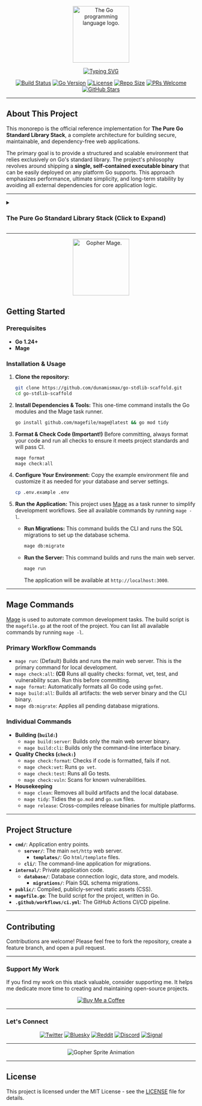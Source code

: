 <p align="center">
  <img src="https://upload.wikimedia.org/wikipedia/commons/thumb/0/05/Go_Logo_Blue.svg/1920px-Go_Logo_Blue.svg.png" alt="The Go programming language logo." width="150"/>
</p>

<p align="center">
  <a href="https://github.com/dunamismax/go-stdlib-scaffold">
    <img src="https://readme-typing-svg.demolab.com/?font=Fira+Code&size=24&pause=1000&color=00ADD8&center=true&vCenter=true&width=800&lines=The+Pure+Go+Standard+Library+Stack;Official+Reference+Implementation;Go+%2B+net/http+%2B+database/sql;Mage+and+SQLite;Simple%2C+Performant%2C+and+Maintainable." alt="Typing SVG" />
  </a>
</p>

<p align="center">
  <a href="https://github.com/dunamismax/go-stdlib-scaffold/actions/workflows/ci.yml"><img src="https://github.com/dunamismax/go-stdlib-scaffold/actions/workflows/ci.yml/badge.svg" alt="Build Status"></a>
  <a href="https://go.dev/"><img src="https://img.shields.io/badge/Go-1.24+-00ADD8.svg" alt="Go Version"></a>
  <a href="https://img.shields.io/github/license/dunamismax/go-stdlib-scaffold"><img src="https://img.shields.io/github/license/dunamismax/go-stdlib-scaffold" alt="License"></a>
  <a href="https://img.shields.io/github/repo-size/dunamismax/go-stdlib-scaffold"><img src="https://img.shields.io/github/repo-size/dunamismax/go-stdlib-scaffold" alt="Repo Size"></a>
  <a href="https://github.com/dunamismax/go-stdlib-scaffold/pulls"><img src="https://img.shields.io/badge/PRs-welcome-brightgreen.svg" alt="PRs Welcome"></a>
  <a href="https://github.com/dunamismax/go-stdlib-scaffold/stargazers"><img src="https://img.shields.io/github/stars/dunamismax/go-stdlib-scaffold" alt="GitHub Stars"></a>
</p>

---

## About This Project

This monorepo is the official reference implementation for **The Pure Go Standard Library Stack**, a complete architecture for building secure, maintainable, and dependency-free web applications.

The primary goal is to provide a structured and scalable environment that relies exclusively on Go's standard library. The project's philosophy revolves around shipping a **single, self-contained executable binary** that can be easily deployed on any platform Go supports. This approach emphasizes performance, ultimate simplicity, and long-term stability by avoiding all external dependencies for core application logic.

---

<details>
<summary><h3>The Pure Go Standard Library Stack (Click to Expand)</h3></summary>

This stack represents a minimalist, robust architecture for building secure and maintainable web applications. It is composed entirely of a Go backend that leverages the standard library, removing all external dependencies for routing, validation, and data access. The stack prioritizes ultimate simplicity, zero-dependency deployment, and long-term stability by relying exclusively on Go's native capabilities. The frontend is reduced to plain HTML and CSS, with no JavaScript.

---

### **Frontend**

The frontend architecture is intentionally simplified to its core components, delivering a fast, accessible, and extremely maintainable user experience by avoiding all client-side scripting and build tools.

- [**Go `html/template`**](https://pkg.go.dev/html/template)
    - **Role:** Secure HTML Templating.
    - **Description:** Go's standard library for server-side HTML rendering. It provides automatic, context-aware escaping to prevent Cross-Site Scripting (XSS), making it a secure foundation for web interfaces.
- **Plain CSS**
    - **Role:** Styling.
    - **Description:** A standard, handwritten CSS file served as a static asset. This approach removes the need for pre-processors or build steps, maximizing simplicity and performance.

---

### **Backend**

A lean, performant, and maintainable backend service architected using only the Go standard library for maximum stability and minimal external dependencies.

- [**Go**](https://go.dev/doc/)
    - **Role:** Backend Language.
    - **Description:** A statically typed, compiled language known for performance, concurrency, and simplicity. It compiles to a single, dependency-free binary, streamlining deployment.
- [**`net/http`**](https://pkg.go.dev/net/http)
    - **Role:** Web Server & Routing.
    - **Description:** The standard library's package for all HTTP-related tasks. As of Go 1.22, it includes an enhanced request router that supports method-based routing and wildcards, removing the need for third-party frameworks.
- **Custom Validation Functions**
    - **Role:** Data Validation.
    - **Description:** Data validation is handled by simple, explicit Go functions. This approach keeps validation logic clear, type-safe, and tightly integrated with the application's domain.
- [**`os`**](https://pkg.go.dev/os)
    - **Role:** Environment Variable Loading.
    - **Description:** Configuration is loaded from environment variables using the standard `os.Getenv` function, adhering to twelve-factor app principles without external libraries.

---

### **Database & Caching**

A zero-dependency, in-process data layer that maximizes simplicity and speed by using Go's native database interface and basic concurrency primitives.

- [**SQLite**](https://www.sqlite.org/docs.html)
    - **Role:** Embedded Relational Database.
    - **Description:** A self-contained, serverless SQL database engine that runs in-process, eliminating operational overhead and making it ideal for a wide range of production workloads.
- [**`database/sql`**](https://pkg.go.dev/database/sql)
    - **Role:** SQL Database Interface.
    - **Description:** The standard library’s lean interface for SQL databases. It provides direct control over database operations via raw SQL queries, avoiding the overhead of an ORM.
- **SQL/Go Migration Scripts**
    - **Role:** Database Schema Migrations.
    - **Description:** Migrations are managed with numbered SQL files or simple Go programs using `database/sql`. This method avoids external tooling and keeps schema management transparent.
- [**`sync`**](https://pkg.go.dev/sync)
    - **Role:** In-Process Caching.
    - **Description:** High-performance, in-process caching is achieved with a standard Go map and a `sync.RWMutex`, providing a fast, concurrent-safe solution without external dependencies.

---

### **Testing**

A robust testing suite that relies exclusively on Go's powerful, built-in testing framework to ensure code quality and correctness.

- [**`testing`**](https://pkg.go.dev/testing)
    - **Role:** Core Testing Framework.
    - **Description:** The built-in package for unit, integration, and benchmark tests. Assertions use simple `if` statements with `t.Errorf`, keeping tests clear and dependency-free.

---

### **CLI, Development & Deployment**

A minimalist toolchain using built-in Go commands and standard, universally available tools for a smooth developer workflow.

- [**`flag`**](https://pkg.go.dev/flag)
    - **Role:** Command-Line Interface.
    - **Description:** The standard library's package for parsing command-line options. It is sufficient for building CLIs for most applications without third-party dependencies.
- [**Mage / Magefile**](https://magefile.org/)
    - **Role:** Task Runner / Build System.
    - **Description:** A build tool that uses plain Go functions as runnable, Makefile-like targets. By replacing shell scripts with Go code, a `Magefile` creates a cross-platform, easy-to-maintain build system for development tasks.
- **Simple Shell Scripts**
    - **Role:** Live Reloading.
    - **Description:** During development, a simple shell script can watch for file changes, automatically recompiling and restarting the server for a rapid feedback loop.

---

### **CI/CD**

A fully automated pipeline using standard Go tools to build, test, and deploy the application, ensuring consistency and quality.

- [**GitHub Actions**](https://docs.github.com/en/actions)
    - **Role:** Automated CI/CD Platform.
    - **Description:** A CI/CD workflow defined in the project repository automates the entire lifecycle. The pipeline performs:
        - **Linting & Formatting:** Runs [**`gofmt`**](https://pkg.go.dev/cmd/gofmt) and [**`go vet`**](https://pkg.go.dev/cmd/vet) to enforce code style and identify issues.
        - **Testing:** Executes the test suite with the standard `go test` command.
        - **Vulnerability Scanning:** Runs [**`govulncheck`**](https://go.dev/blog/vuln) to scan for security vulnerabilities.
        - **Build:** Compiles the application into a single binary using `go build`.

</details>

---

<p align="center">
  <img src="https://user-images.githubusercontent.com/3185864/32058716-5ee9b512-ba38-11e7-978a-287eb2a62743.png" alt="Gopher Mage." width="150"/>
</p>

## Getting Started

### Prerequisites

- **Go 1.24+**
- **Mage**

### Installation & Usage

1. **Clone the repository:**

   ```bash
   git clone https://github.com/dunamismax/go-stdlib-scaffold.git
   cd go-stdlib-scaffold
   ```

2. **Install Dependencies & Tools:**
   This one-time command installs the Go modules and the Mage task runner.

   ```bash
   go install github.com/magefile/mage@latest && go mod tidy
   ```

3. **Format & Check Code (Important!)**
   Before committing, always format your code and run all checks to ensure it meets project standards and will pass CI.

   ```bash
   mage format
   mage check:all
   ```

4. **Configure Your Environment:**
   Copy the example environment file and customize it as needed for your database and server settings.

   ```bash
   cp .env.example .env
   ```

5. **Run the Application:**
   This project uses [Mage](https://magefile.org/) as a task runner to simplify development workflows. See all available commands by running `mage -l`.
   
   - **Run Migrations:**
     This command builds the CLI and runs the SQL migrations to set up the database schema.

     ```bash
     mage db:migrate
     ```

   - **Run the Server:**
     This command builds and runs the main web server.

     ```bash
     mage run
     ```

     The application will be available at `http://localhost:3000`.

---

## Mage Commands

[Mage](https://magefile.org/) is used to automate common development tasks. The build script is the `magefile.go` at the root of the project. You can list all available commands by running `mage -l`.

### Primary Workflow Commands

- `mage run`: (Default) Builds and runs the main web server. This is the primary command for local development.
- `mage check:all`: **(CI)** Runs all quality checks: format, vet, test, and vulnerability scan. Run this before committing.
- `mage format`: Automatically formats all Go code using `gofmt`.
- `mage build:all`: Builds all artifacts: the web server binary and the CLI binary.
- `mage db:migrate`: Applies all pending database migrations.

### Individual Commands

- **Building (`build:`)**
  - `mage build:server`: Builds only the main web server binary.
  - `mage build:cli`: Builds only the command-line interface binary.
- **Quality Checks (`check:`)**
  - `mage check:format`: Checks if code is formatted, fails if not.
  - `mage check:vet`: Runs `go vet`.
  - `mage check:test`: Runs all Go tests.
  - `mage check:vuln`: Scans for known vulnerabilities.
- **Housekeeping**
  - `mage clean`: Removes all build artifacts and the local database.
  - `mage tidy`: Tidies the `go.mod` and `go.sum` files.
  - `mage release`: Cross-compiles release binaries for multiple platforms.

---

## Project Structure

- **`cmd/`**: Application entry points.
  - **`server/`**: The main `net/http` web server.
    - **`templates/`**: Go `html/template` files.
  - **`cli/`**: The command-line application for migrations.
- **`internal/`**: Private application code.
  - **`database/`**: Database connection logic, data store, and models.
    - **`migrations/`**: Plain SQL schema migrations.
- **`public/`**: Compiled, publicly-served static assets (CSS).
- **`magefile.go`**: The build script for the project, written in Go.
- **`.github/workflows/ci.yml`**: The GitHub Actions CI/CD pipeline.

---

## Contributing

Contributions are welcome! Please feel free to fork the repository, create a feature branch, and open a pull request.

---

### Support My Work

If you find my work on this stack valuable, consider supporting me. It helps me dedicate more time to creating and maintaining open-source projects.

<p align="center">
  <a href="https://coff.ee/dunamismax" target="_blank">
    <img src="https://raw.githubusercontent.com/egonelbre/gophers/master/.thumb/animation/buy-morning-coffee-3x.gif" alt="Buy Me a Coffee" />
  </a>
</p>

---

### Let's Connect

<p align="center">
  <a href="https://twitter.com/dunamismax" target="_blank"><img src="https://img.shields.io/badge/Twitter-%231DA1F2.svg?&style=for-the-badge&logo=twitter&logoColor=white" alt="Twitter"></a>
  <a href="https://bsky.app/profile/dunamismax.bsky.social" target="_blank"><img src="https://img.shields.io/badge/Bluesky-blue?style=for-the-badge&logo=bluesky&logoColor=white" alt="Bluesky"></a>
  <a href="https://reddit.com/user/dunamismax" target="_blank"><img src="https://img.shields.io/badge/Reddit-%23FF4500.svg?&style=for-the-badge&logo=reddit&logoColor=white" alt="Reddit"></a>
  <a href="https://discord.com/users/dunamismax" target="_blank"><img src="https://img.shields.io/badge/Discord-dunamismax-7289DA.svg?style=for-the-badge&logo=discord&logoColor=white" alt="Discord"></a>
  <a href="https://signal.me/#p/+dunamismax.66" target="_blank"><img src="https://img.shields.io/badge/Signal-dunamismax.66-3A76F0.svg?style=for-the-badge&logo=signal&logoColor=white" alt="Signal"></a>
</p>

---

<p align="center">
    <img src="https://raw.githubusercontent.com/egonelbre/gophers/refs/heads/master/.thumb/animation/2bit-sprite/demo.gif" alt="Gopher Sprite Animation" />
</p>

---

## License

This project is licensed under the MIT License - see the [LICENSE](LICENSE) file for details.
